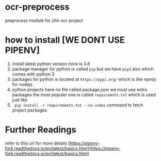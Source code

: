 # ocr-preprocess
preprocess module for zhir-ocr project
# how to install [WE DONT USE PIPENV]
1. install latest python version mine is 3.8
1. package manager for python is called `pip` but we have `pip3` also which comes with python 3
1. packages for python is located at `https://pypi.org/` which is like npmjs for nodejs 
1. python projects have no file called package.json we must use extra packages the most populer one is called `requiremnts.txt` which is used just like 
1. ` pip install -r requirements.txt --no-index` command to fetch project packages

# Further Readings 
refer to this url for more details [https://pipenv-fork.readthedocs.io/en/latest/basics.html](https://pipenv-fork.readthedocs.io/en/latest/basics.html)
